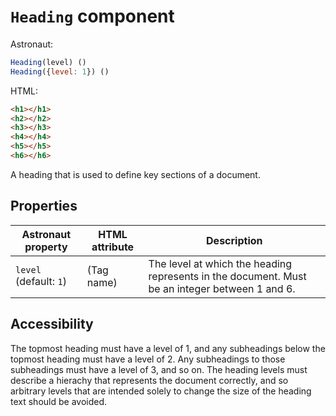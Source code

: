 # `Heading` component
Astronaut:
```javascript
Heading(level) ()
Heading({level: 1}) ()
```

HTML:
```html
<h1></h1>
<h2></h2>
<h3></h3>
<h4></h4>
<h5></h5>
<h6></h6>
```

A heading that is used to define key sections of a document.

## Properties
| Astronaut property | HTML attribute | Description |
|-|-|-|
|`level` (default: `1`) | (Tag name) | The level at which the heading represents in the document. Must be an integer between 1 and 6. |

## Accessibility
The topmost heading must have a level of 1, and any subheadings below the topmost heading must have a level of 2. Any subheadings to those subheadings must have a level of 3, and so on. The heading levels must describe a hierachy that represents the document correctly, and so arbitrary levels that are intended solely to change the size of the heading text should be avoided.
